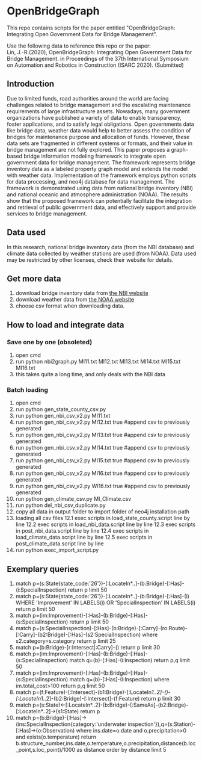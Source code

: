 # OpenBridgeGraph
This repo contains scripts for the paper entitled "OpenBridgeGraph: Integrating Open Government Data for Bridge Management".

Use the following data to reference this repo or the paper:  
Lin, J.-R.(2020), OpenBridgeGraph: Integrating Open Government Data for Bridge Management. in Proceedings of the 37th International Symposium on Automation and Robotics in Construction (ISARC 2020). (Submitted)

## Introduction
Due to limited funds, road authorities around the world are facing challenges related to bridge management and the escalating maintenance requirements of large infrastructure assets. Nowadays, many government organizations have published a variety of data to enable transparency, foster applications, and to satisfy legal obligations. Open governments data like bridge data, weather data would help to better assess the condition of bridges for maintenance purpose and allocation of funds. However, these data sets are fragmented in different systems or formats, and their value in bridge management are not fully explored. This paper proposes a graph-based bridge information modeling framework to integrate open government data for bridge management. The framework represents bridge inventory data as a labeled property graph model and extends the model with weather data. Implementation of the framework employs python scripts for data processing, and neo4j database for data management. The framework is demonstrated using data from national bridge inventory (NBI) and national oceanic and atmosphere administration (NOAA). The results show that the proposed framework can potentially facilitate the integration and retrieval of public government data, and effectively support and provide services to bridge management.

## Data used
In this research, national bridge inventory data (from the NBI database) and climate data collected by weather stations are used (from NOAA). Data used may be restricted by other licenses, check their website for details.

## Get more data
1. download bridge inventory data from [the NBI website](https://www.fhwa.dot.gov/bridge/nbi.cfm)
2. download weather data from [the NOAA website](https://www.ncdc.noaa.gov/cdo-web/)
3. choose csv format when downloading data.

## How to load and integrate data
### Save one by one (obsoleted)
1. open cmd
2. run python nbi2graph.py MI11.txt MI12.txt MI13.txt MI14.txt MI15.txt MI16.txt
3. this takes quite a long time, and only deals with the NBI data

### Batch loading
1. open cmd
2. run python gen_state_county_csv.py
3. run python gen_nbi_csv_v2.py MI11.txt
4. run python gen_nbi_csv_v2.py MI12.txt true #append csv to previously generated
5. run python gen_nbi_csv_v2.py MI13.txt true #append csv to previously generated
6. run python gen_nbi_csv_v2.py MI14.txt true #append csv to previously generated
7. run python gen_nbi_csv_v2.py MI15.txt true #append csv to previously generated
8. run python gen_nbi_csv_v2.py MI16.txt true #append csv to previously generated
8. run python gen_nbi_csv_v2.py WI16.txt true #append csv to previously generated
9. run python gen_climate_csv.py MI_Climate.csv
10. run python del_nbi_csv_duplicate.py
11. copy all data in output folder to import folder of neo4j installation path
12. loading all csv files
12.1 exec scripts in load_state_county.script line by line
12.2 exec scripts in load_nbi_data.script line by line
12.3 exec scripts in post_nbi_data.script line by line
12.4 exec scripts in load_climate_data.script line by line
12.5 exec scripts in post_climate_data.script line by line
13. run python exec_import_script.py

## Exemplary queries
1. match p=(s:State{state_code:'26'})-[:LocateIn*..]-(b:Bridge)-[:Has]-(i:SpecialInspection) return p limit 50
2. match p=(s:State{state_code:'26'})-[:LocateIn*..]-(b:Bridge)-[:Has]-(i) WHERE 'Improvement' IN LABELS(i) OR 'SpecialInspection' IN LABELS(i) return p limit 50
3. match p=(im:Improvement)-[:Has]-(b:Bridge)-[:Has]-(s:SpecialInspection) return p limit 50
4. match p=(s:SpecialInspection)-[:Has]-(b:Bridge)-[:Carry]-(ro:Route)-[:Carry]-(b2:Bridge)-[:Has]-(s2:SpecialInspection) where s2.category=s.category return p limit 25
5. match p=(b:Bridge)-[r:Intersect|:Carry]-() return p limit 30
6. match p=(im:Improvement)-[:Has]-(b:Bridge)-[:Has]-(s:SpecialInspection) match q=(b)-[:Has]-(i:Inspection) return p,q limit 50
7. match p=(im:Improvement)-[:Has]-(b:Bridge)-[:Has]-(s:SpecialInspection) match q=(b)-[:Has]-(i:Inspection) where im.total_cost>100  return p,q limit 50
8. match p=(f:Feature)-[:Intersect]-(b1:Bridge)-[:LocateIn*1..2]-()-[:LocateIn*1..2]-(b2:Bridge)-[:Intersect]-(f:Feature) return p limit 30
9. match p=(s:State)<-[:LocateIn*..2]-(b:Bridge)-[:SameAs]-(b2:Bridge)-[:LocateIn*..2]->(s1:State) return p
10. match p=(b:Bridge)-[:Has]->(ins:SpecialInspection{category:'underwater inspection'}),q=(s:Station)-[:Has]->(o:Observation) where ins.date=o.date and o.precipitation>0 and exists(o.temperature) return b.structure_number,ins.date,o.temperature,o.precipitation,distance(b.loc_point,s.loc_point)/1000 as distance order by distance limit 5